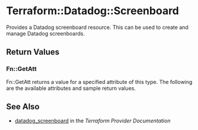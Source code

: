 # Terraform::Datadog::Screenboard

Provides a Datadog screenboard resource. This can be used to create and manage Datadog screenboards.

## Return Values

### Fn::GetAtt

Fn::GetAtt returns a value for a specified attribute of this type. The following are the available attributes and sample return values.

## See Also

* [datadog_screenboard](https://www.terraform.io/docs/providers/datadog/r/screenboard.html) in the _Terraform Provider Documentation_